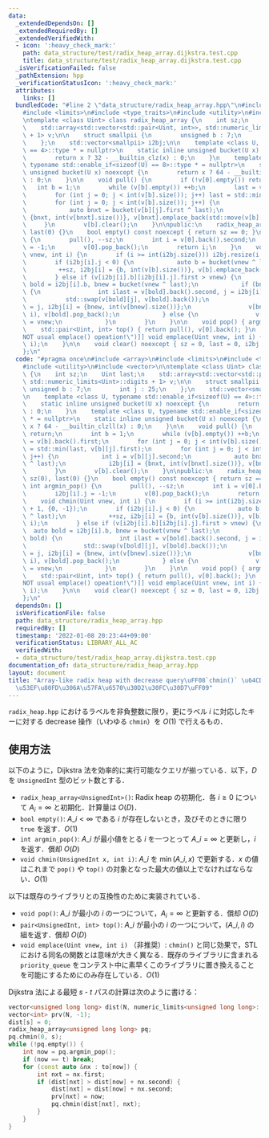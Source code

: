 ```yaml
---
data:
  _extendedDependsOn: []
  _extendedRequiredBy: []
  _extendedVerifiedWith:
  - icon: ':heavy_check_mark:'
    path: data_structure/test/radix_heap_array.dijkstra.test.cpp
    title: data_structure/test/radix_heap_array.dijkstra.test.cpp
  _isVerificationFailed: false
  _pathExtension: hpp
  _verificationStatusIcon: ':heavy_check_mark:'
  attributes:
    links: []
  bundledCode: "#line 2 \"data_structure/radix_heap_array.hpp\"\n#include <array>\n\
    #include <limits>\n#include <type_traits>\n#include <utility>\n#include <vector>\n\
    \ntemplate <class Uint> class radix_heap_array {\n    int sz;\n    Uint last;\n\
    \    std::array<std::vector<std::pair<Uint, int>>, std::numeric_limits<Uint>::digits\
    \ + 1> v;\n\n    struct smallpii {\n        unsigned b : 7;\n        int j : 25;\n\
    \    };\n    std::vector<smallpii> i2bj;\n\n    template <class U, typename std::enable_if<sizeof(U)\
    \ == 4>::type * = nullptr>\n    static inline unsigned bucket(U x) noexcept {\n\
    \        return x ? 32 - __builtin_clz(x) : 0;\n    }\n    template <class U,\
    \ typename std::enable_if<sizeof(U) == 8>::type * = nullptr>\n    static inline\
    \ unsigned bucket(U x) noexcept {\n        return x ? 64 - __builtin_clzll(x)\
    \ : 0;\n    }\n\n    void pull() {\n        if (!v[0].empty()) return;\n     \
    \   int b = 1;\n        while (v[b].empty()) ++b;\n        last = v[b].back().first;\n\
    \        for (int j = 0; j < int(v[b].size()); j++) last = std::min(last, v[b][j].first);\n\
    \        for (int j = 0; j < int(v[b].size()); j++) {\n            int i = v[b][j].second;\n\
    \            auto bnxt = bucket(v[b][j].first ^ last);\n            i2bj[i] =\
    \ {bnxt, int(v[bnxt].size())}, v[bnxt].emplace_back(std::move(v[b][j]));\n   \
    \     }\n        v[b].clear();\n    }\n\npublic:\n    radix_heap_array() : sz(0),\
    \ last(0) {}\n    bool empty() const noexcept { return sz == 0; }\n    int argmin_pop()\
    \ {\n        pull(), --sz;\n        int i = v[0].back().second;\n        i2bj[i].j\
    \ = -1;\n        v[0].pop_back();\n        return i;\n    }\n    void chmin(Uint\
    \ vnew, int i) {\n        if (i >= int(i2bj.size())) i2bj.resize(i + 1, {0, -1});\n\
    \        if (i2bj[i].j < 0) {\n            auto b = bucket(vnew ^ last);\n   \
    \         ++sz, i2bj[i] = {b, int(v[b].size())}, v[b].emplace_back(vnew, i);\n\
    \        } else if (v[i2bj[i].b][i2bj[i].j].first > vnew) {\n            auto\
    \ bold = i2bj[i].b, bnew = bucket(vnew ^ last);\n            if (bnew < bold)\
    \ {\n                int ilast = v[bold].back().second, j = i2bj[i].j;\n     \
    \           std::swap(v[bold][j], v[bold].back());\n                i2bj[ilast].j\
    \ = j, i2bj[i] = {bnew, int(v[bnew].size())};\n                v[bnew].emplace_back(vnew,\
    \ i), v[bold].pop_back();\n            } else {\n                v[bold][i2bj[i].j].first\
    \ = vnew;\n            }\n        }\n    }\n\n    void pop() { argmin_pop(); }\n\
    \    std::pair<Uint, int> top() { return pull(), v[0].back(); }\n    [[deprecated(\"\
    NOT usual emplace() opeation!\")]] void emplace(Uint vnew, int i) {\n        chmin(vnew,\
    \ i);\n    }\n\n    void clear() noexcept { sz = 0, last = 0, i2bj.clear(); }\n\
    };\n"
  code: "#pragma once\n#include <array>\n#include <limits>\n#include <type_traits>\n\
    #include <utility>\n#include <vector>\n\ntemplate <class Uint> class radix_heap_array\
    \ {\n    int sz;\n    Uint last;\n    std::array<std::vector<std::pair<Uint, int>>,\
    \ std::numeric_limits<Uint>::digits + 1> v;\n\n    struct smallpii {\n       \
    \ unsigned b : 7;\n        int j : 25;\n    };\n    std::vector<smallpii> i2bj;\n\
    \n    template <class U, typename std::enable_if<sizeof(U) == 4>::type * = nullptr>\n\
    \    static inline unsigned bucket(U x) noexcept {\n        return x ? 32 - __builtin_clz(x)\
    \ : 0;\n    }\n    template <class U, typename std::enable_if<sizeof(U) == 8>::type\
    \ * = nullptr>\n    static inline unsigned bucket(U x) noexcept {\n        return\
    \ x ? 64 - __builtin_clzll(x) : 0;\n    }\n\n    void pull() {\n        if (!v[0].empty())\
    \ return;\n        int b = 1;\n        while (v[b].empty()) ++b;\n        last\
    \ = v[b].back().first;\n        for (int j = 0; j < int(v[b].size()); j++) last\
    \ = std::min(last, v[b][j].first);\n        for (int j = 0; j < int(v[b].size());\
    \ j++) {\n            int i = v[b][j].second;\n            auto bnxt = bucket(v[b][j].first\
    \ ^ last);\n            i2bj[i] = {bnxt, int(v[bnxt].size())}, v[bnxt].emplace_back(std::move(v[b][j]));\n\
    \        }\n        v[b].clear();\n    }\n\npublic:\n    radix_heap_array() :\
    \ sz(0), last(0) {}\n    bool empty() const noexcept { return sz == 0; }\n   \
    \ int argmin_pop() {\n        pull(), --sz;\n        int i = v[0].back().second;\n\
    \        i2bj[i].j = -1;\n        v[0].pop_back();\n        return i;\n    }\n\
    \    void chmin(Uint vnew, int i) {\n        if (i >= int(i2bj.size())) i2bj.resize(i\
    \ + 1, {0, -1});\n        if (i2bj[i].j < 0) {\n            auto b = bucket(vnew\
    \ ^ last);\n            ++sz, i2bj[i] = {b, int(v[b].size())}, v[b].emplace_back(vnew,\
    \ i);\n        } else if (v[i2bj[i].b][i2bj[i].j].first > vnew) {\n          \
    \  auto bold = i2bj[i].b, bnew = bucket(vnew ^ last);\n            if (bnew <\
    \ bold) {\n                int ilast = v[bold].back().second, j = i2bj[i].j;\n\
    \                std::swap(v[bold][j], v[bold].back());\n                i2bj[ilast].j\
    \ = j, i2bj[i] = {bnew, int(v[bnew].size())};\n                v[bnew].emplace_back(vnew,\
    \ i), v[bold].pop_back();\n            } else {\n                v[bold][i2bj[i].j].first\
    \ = vnew;\n            }\n        }\n    }\n\n    void pop() { argmin_pop(); }\n\
    \    std::pair<Uint, int> top() { return pull(), v[0].back(); }\n    [[deprecated(\"\
    NOT usual emplace() opeation!\")]] void emplace(Uint vnew, int i) {\n        chmin(vnew,\
    \ i);\n    }\n\n    void clear() noexcept { sz = 0, last = 0, i2bj.clear(); }\n\
    };\n"
  dependsOn: []
  isVerificationFile: false
  path: data_structure/radix_heap_array.hpp
  requiredBy: []
  timestamp: '2022-01-08 20:23:44+09:00'
  verificationStatus: LIBRARY_ALL_AC
  verifiedWith:
  - data_structure/test/radix_heap_array.dijkstra.test.cpp
documentation_of: data_structure/radix_heap_array.hpp
layout: document
title: "Array-like radix heap with decrease query\uFF08`chmin()` \u64CD\u4F5C\u304C\
  \u53EF\u80FD\u306A\u57FA\u6570\u30D2\u30FC\u30D7\uFF09"
---
```


`radix_heap.hpp` におけるラベルを非負整数に限り，更にラベル $i$ に対応したキーに対する decrease 操作（いわゆる `chmin`）を $O(1)$ で行えるもの．

## 使用方法

以下のように，Dijkstra 法を効率的に実行可能なクエリが揃っている．以下，$D$ を `UnsignedInt` 型のビット数とする．

- `radix_heap_array<UnsignedInt>()`: Radix heap の初期化．各 $i \ge 0$ について $A_i = \infty$ と初期化．計算量は $O(D)$．
- `bool empty()`: $A\_i < \infty$ である $i$ が存在しないとき，及びそのときに限り `true` を返す．$O(1)$
- `int argmin_pop()`: $A\_i$ が最小値をとる $i$ を一つとって $A\_i = \infty$ と更新し，$i$ を返す．償却 $O(D)$
- `void chmin(UnsignedInt x, int i)`: $A\_i$ を $\min(A\_i, x)$ で更新する．$x$ の値はこれまで `pop()` や `top()` の対象となった最大の値以上でなければならない．$O(1)$

以下は既存のライブラリとの互換性のために実装されている．

- `void pop()`: $A\_i$ が最小の $i$ の一つについて，$A_i = \infty$ と更新する．償却 $O(D)$
- `pair<UnsignedInt, int> top()`: $A\_i$ が最小の $i$ の一つについて，$(A\_i, i)$ の組を返す．償却 $O(D)$
- `void emplace(Uint vnew, int i)` （非推奨）: `chmin()` と同じ効果で，STL における同名の関数とは意味が大きく異なる．既存のライブラリに含まれる `priority_queue` をコンテスト中に素早くこのライブラリに置き換えることを可能にするためにのみ存在している．$O(1)$

Dijkstra 法による最短 $s$ - $t$ パスの計算は次のように書ける：
```cpp
vector<unsigned long long> dist(N, numeric_limits<unsigned long long>::max());
vector<int> prv(N, -1);
dist[s] = 0;
radix_heap_array<unsigned long long> pq;
pq.chmin(0, s);
while (!pq.empty()) {
    int now = pq.argmin_pop();
    if (now == t) break;
    for (const auto &nx : to[now]) {
        int nxt = nx.first;
        if (dist[nxt] > dist[now] + nx.second) {
            dist[nxt] = dist[now] + nx.second;
            prv[nxt] = now;
            pq.chmin(dist[nxt], nxt);
        }
    }
}
```
